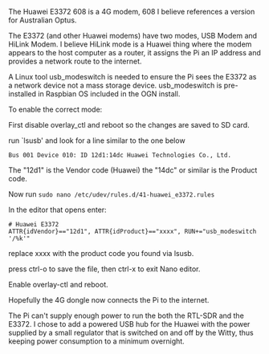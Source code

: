 The Huawei E3372 608 is a 4G modem, 608 I believe references a version for Australian Optus.

The E3372 (and other Huawei modems) have two modes, USB Modem and HiLink Modem. I believe HiLink mode is a Huawei thing where the modem appears to the host computer as a router, it assigns the Pi an IP address and provides a network route to the internet.

A Linux tool usb_modeswitch is needed to ensure the Pi sees the E3372 as a network device not a mass storage device.
usb_modeswitch is pre-installed in Raspbian OS included in the OGN install.

To enable the correct mode:

First disable overlay_ctl and reboot so the changes are saved to SD card.

run `lsusb' and look for a line similar to the one below

`Bus 001 Device 010: ID 12d1:14dc Huawei Technologies Co., Ltd.`

The "12d1" is the Vendor code (Huawei) the "14dc" or similar is the Product code.

Now run `sudo nano /etc/udev/rules.d/41-huawei_e3372.rules`

In the editor that opens enter:

```
# Huawei E3372
ATTR{idVendor}=="12d1", ATTR{idProduct}=="xxxx", RUN+="usb_modeswitch '/%k'" 
```
replace xxxx with the product code you found via lsusb.

press ctrl-o to save the file, then ctrl-x to exit Nano editor.

Enable overlay-ctl and reboot.

Hopefully the 4G dongle now connects the Pi to the internet.

The Pi can't supply enough power to run the both the RTL-SDR and the E3372. I chose to add a powered USB hub for the Huawei with the power supplied by a small regulator that is switched on and off by the Witty, thus keeping power consumption to a minimum overnight.
